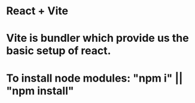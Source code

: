 # React + Vite
# Vite is bundler which provide us the basic setup of react.
# To install node modules: "npm i" || "npm install"